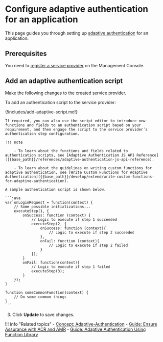 # Configure adaptive authentication for an application

This page guides you through setting up [adaptive authentication]({{base_path}}/references/concepts/authentication/adaptive-authentication) for an application.

## Prerequisites

You need to [register a service provider]({{base_path}}/guides/applications/register-sp) on the Management Console.

## Add an adaptive authentication script

Make the following changes to the created service provider.

To add an authentication script to the service provider:

{!includes/add-adaptive-script.md!}

    If required, you can also use the script editor to introduce new functions and fields to an authentication script based on your requirement, and then engage the script to the service provider’s authentication step configuration. 

    !!! note
    
        - To learn about the functions and fields related to authentication scripts, see [Adaptive Authentication JS API Reference]({{base_path}}/references/adaptive-authentication-js-api-reference).
        
        - To learn about the guidelines on writing custom functions for adaptive authentication, see [Write Custom Functions for Adaptive Authentication]({{base_path}}/develop/extend/write-custom-functions-for-adaptive-authentication).

    A sample authentication script is shown below. 

    ```java
    var onLoginRequest = function(context) {
        // Some possible initializations...
        executeStep(1, {
            onSuccess: function (context) {
                // Logic to execute if step 1 succeeded
                executeStep(2, {
                    onSuccess: function (context){
                        // Logic to execute if step 2 succeeded
                    },
                    onFail: function (context){
                        // Logic to execute if step 2 failed
                    }
                });
            }
            onFail: function(context){
                // Logic to execute if step 1 failed
                executeStep(3);
            }
        });
    }
    
    function someCommonFunction(context) {
        // Do some common things
    }
    ```

3. Click **Update** to save changes.

!!! info "Related topics"
    - [Concept: Adaptive-Authentication]({{base_path}}/references/concepts/authentication/adaptive-authentication)
    - [Guide: Ensure Assurance with ACR and AMR]({{base_path}}/guides/adaptive-auth/work-with-acr-amr)
    - [Guide: Adaptive Authentication Using Function Library]({{base_path}}/guides/adaptive-auth/adaptive-auth-with-function-lib)
